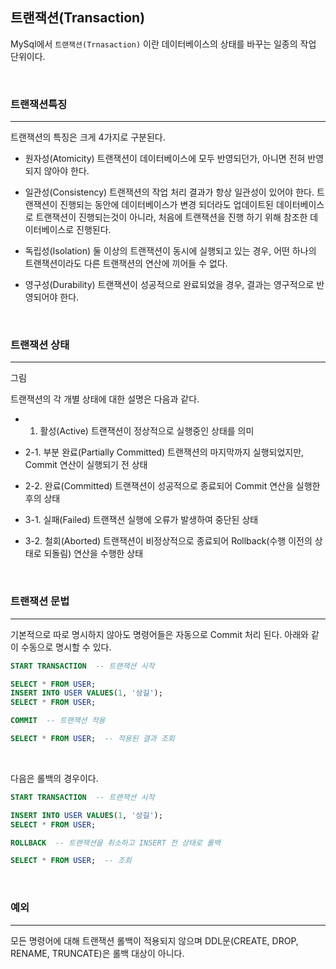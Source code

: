 
## 트랜잭션(Transaction)

MySql에서 `트랜잭션(Trnasaction)` 이란 데이터베이스의 상태를 바꾸는 일종의 작업 단위이다.


<br>

### 트랜잭션특징
---

트랜잭션의 특징은 크게 4가지로 구분된다.

- 원자성(Atomicity)
트랜잭션이 데이터베이스에 모두 반영되던가, 아니면 전혀 반영되지 않아야 한다.

- 일관성(Consistency)
트랜잭션의 작업 처리 결과가 항상 일관성이 있어야 한다.
트랜잭션이 진행되는 동안에 데이터베이스가 변경 되더라도 업데이트된 데이터베이스로 트랜잭션이 진행되는것이 아니라, 처음에 트랜잭션을 진행 하기 위해 참조한 데이터베이스로 진행된다.

- 독립성(Isolation)
둘 이상의 트랜잭션이 동시에 실행되고 있는 경우, 어떤 하나의 트랜잭션이라도 다른 트랜잭션의 연산에 끼어들 수 없다.

- 영구성(Durability)
트랜잭션이 성공적으로 완료되었을 경우, 결과는 영구적으로 반영되어야 한다.

<br>

### 트랜잭션 상태
---

그림

트랜잭션의 각 개별 상태에 대한 설명은 다음과 같다.

- 1. 활성(Active)
트랜잭션이 정상적으로 실행중인 상태를 의미

- 2-1. 부분 완료(Partially Committed)
트랜잭션의 마지막까지 실행되었지만, Commit 연산이 실행되기 전 상태

- 2-2. 완료(Committed)
트랜잭션이 성공적으로 종료되어 Commit 연산을 실행한 후의 상태

- 3-1. 실패(Failed)
트랜잭션 실행에 오류가 발생하여 중단된 상태

- 3-2. 철회(Aborted)
트랜잭션이 비정상적으로 종료되어 Rollback(수행 이전의 상태로 되돌림) 연산을 수행한 상태

<br>

### 트랜잭션 문법
---

기본적으로 따로 명시하지 않아도 명령어들은 자동으로 Commit 처리 된다.
아래와 같이 수동으로 명시할 수 있다.

```sql
START TRANSACTION  -- 트랜잭션 시작

SELECT * FROM USER;
INSERT INTO USER VALUES(1, '상길');
SELECT * FROM USER;

COMMIT  -- 트랜잭션 적용

SELECT * FROM USER;  -- 적용된 결과 조회
```

<br>

다음은 롤백의 경우이다.

```sql
START TRANSACTION  -- 트랜잭션 시작

INSERT INTO USER VALUES(1, '상길');
SELECT * FROM USER;

ROLLBACK  -- 트랜잭션을 취소하고 INSERT 전 상태로 롤백

SELECT * FROM USER;  -- 조회
```

<br>

### 예외
---

모든 명령어에 대해 트랜잭션 롤백이 적용되지 않으며 DDL문(CREATE, DROP, RENAME, TRUNCATE)은 롤백 대상이 아니다.